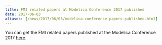 ```yaml
---
title: FMI related papers at Modelica Conference 2017 published
date: 2017-06-03
aliases: [/news/2017/06/03/modelica-conference-papers-published.html]
---
```


You can get the FMI related papers published at the Modelica Conference 2017 [here](/literature/).
